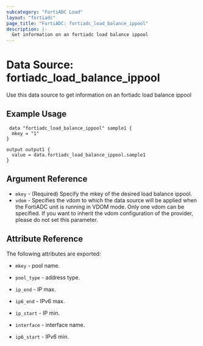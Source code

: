 ```yaml
---
subcategory: "FortiADC Load"
layout: "fortiadc"
page_title: "FortiADC: fortiadc_load_balance_ippool"
description: |-
  Get information on an fortiadc load balance ippool
---
```


# Data Source: fortiadc_load_balance_ippool
Use this data source to get information on an fortiadc load balance ippool

## Example Usage

```hcl
 data "fortiadc_load_balance_ippool" sample1 {
  mkey = "1"
}

output output1 {
  value = data.fortiadc_load_balance_ippool.sample1
}
```

## Argument Reference
* `mkey` - (Required) Specify the mkey of the desired  load balance ippool.
* `vdom` - Specifies the vdom to which the data source will be applied when the FortiADC unit is running in VDOM mode. Only one vdom can be specified. If you want to inherit the vdom configuration of the provider, please do not set this parameter.


## Attribute Reference

The following attributes are exported:

* `mkey` - pool name.
* `pool_type` - address type. 
* `ip_end` - IP max. 

* `ip6_end` - IPv6 max. 
* `ip_start` - IP min. 
* `interface` - interface name. 
* `ip6_start` - IPv6 min. 

